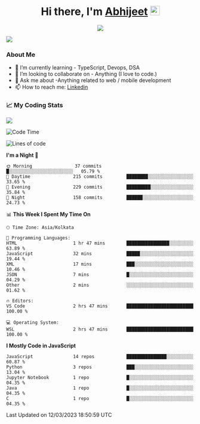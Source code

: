 <div align="center">
   <h1>Hi there, I'm <a href="">Abhijeet</a> <img src="https://media.giphy.com/media/hvRJCLFzcasrR4ia7z/giphy.gif" width="25px"> </h1>
   
   
   <img src="https://pronoun.cyou/x/y?subject=He&object=Him&height=20"> 
</div>

![](https://komarev.com/ghpvc/?username=abhijeetsingh-22)

<h3>About Me </h3>

<!-- - 🔭 I’m currently working on - My engineering Capstone Project -->
- 🌱 I’m currently learning - TypeScript, Devops, DSA
- 👯 I’m looking to collaborate on - Anything (I love to code.)
- 💬 Ask me about -Anything related to web / mobile development
- 📫 How to reach me: [Linkedin](https://www.linkedin.com/in/amabhijeet/)

### &#128200; My Coding Stats

<img align="center" src="https://github-readme-stats.vercel.app/api?username=abhijeetsingh-22&count_private=true&show_icons=true&theme=default&hide=stars" />

<!--START_SECTION:waka-->
![Code Time](http://img.shields.io/badge/Code%20Time-441%20hrs%2030%20mins-blue)

![Lines of code](https://img.shields.io/badge/From%20Hello%20World%20I%27ve%20Written-2.0%20million%20lines%20of%20code-blue)

**I'm a Night 🦉** 

```text
🌞 Morning                37 commits          █░░░░░░░░░░░░░░░░░░░░░░░░   05.79 % 
🌆 Daytime                215 commits         ████████░░░░░░░░░░░░░░░░░   33.65 % 
🌃 Evening                229 commits         █████████░░░░░░░░░░░░░░░░   35.84 % 
🌙 Night                  158 commits         ██████░░░░░░░░░░░░░░░░░░░   24.73 % 
```


📊 **This Week I Spent My Time On** 

```text
🕑︎ Time Zone: Asia/Kolkata

💬 Programming Languages: 
HTML                     1 hr 47 mins        ████████████████░░░░░░░░░   63.89 % 
JavaScript               32 mins             █████░░░░░░░░░░░░░░░░░░░░   19.44 % 
XML                      17 mins             ███░░░░░░░░░░░░░░░░░░░░░░   10.46 % 
JSON                     7 mins              █░░░░░░░░░░░░░░░░░░░░░░░░   04.29 % 
Other                    2 mins              ░░░░░░░░░░░░░░░░░░░░░░░░░   01.62 % 

🔥 Editors: 
VS Code                  2 hrs 47 mins       █████████████████████████   100.00 % 

💻 Operating System: 
WSL                      2 hrs 47 mins       █████████████████████████   100.00 % 
```

**I Mostly Code in JavaScript** 

```text
JavaScript               14 repos            ███████████████░░░░░░░░░░   60.87 % 
Python                   3 repos             ███░░░░░░░░░░░░░░░░░░░░░░   13.04 % 
Jupyter Notebook         1 repo              █░░░░░░░░░░░░░░░░░░░░░░░░   04.35 % 
Java                     1 repo              █░░░░░░░░░░░░░░░░░░░░░░░░   04.35 % 
C                        1 repo              █░░░░░░░░░░░░░░░░░░░░░░░░   04.35 % 
```




 Last Updated on 12/03/2023 18:50:59 UTC
<!--END_SECTION:waka-->
